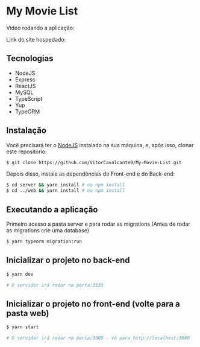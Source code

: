 # My Movie List

Vídeo rodando a aplicação: 

Link do site hospedado: 

## Tecnologias
  - NodeJS
  - Express
  - ReactJS
  - MySQL
  - TypeScript
  - Yup
  - TypeORM

## Instalação

Você precisará ter o [NodeJS](https://nodejs.org) instalado na sua máquina, e, após isso, clonar este repositório:
```bash
$ git clone https://github.com/VitorCavalcante9/My-Movie-List.git
```
Depois disso, instale as dependências do Front-end e do Back-end:
```bash
$ cd server && yarn install # ou npm install
$ cd ../web && yarn install # ou npm install
```

## Executando a aplicação

Primeiro acesso a pasta server e para rodar as migrations (Antes de rodar as migrations crie uma database)
```bash
$ yarn typeorm migration:run
```

## Inicializar o projeto no back-end
```bash
$ yarn dev

# O servidor irá rodar na porta:3333
```

## Inicializar o projeto no front-end (volte para a pasta web)
```bash
$ yarn start

# O servidor irá rodar na porta:3000 - vá para http://localhost:3000
```
